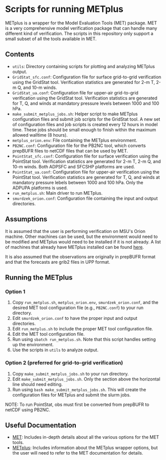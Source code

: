 # Scripts for running METplus

METplus is a wrapper for the Model Evaluation Tools (MET) package. MET is a very comprehensive model verification package that can handle many different kind of verification. The scripts in this repository only support a small subset of all the tools available in MET.

## Contents

- `utils`: Directory containing scripts for plotting and analyzing METplus output.
- `GridStat_sfc.conf`: Configuration file for surface grid-to-grid verification using the GridStat tool. Verification statistics are generated for 2-m T, 2-m Q, and 10-m winds.
- `GridStat_ua.conf`: Configuration file for upper-air grid-to-grid verification using the GridStat tool. Verification statistics are generated for T, Q, and winds at mandatory pressure levels between 1000 and 100 hPa.
- `make_submit_metplus_jobs.sh`: Helper script to make METplus configuration files and submit job scripts for the GridStat tool. A new set of configuration files and job scripts is created every 12 hours in model time. These jobs should be small enough to finish within the maximum allowed walltime (8 hours).
- `metplus_orion.env`: File containing the METplus environment.
- `PB2NC.conf`: Configuration file for the PB2NC tool, which converts prepBUFR files to netCDF files that can be used by MET. 
- `PointStat_sfc.conf`: Configuration file for surface verification using the PointStat tool. Verification statistics are generated for 2-m T, 2-m Q, and 10-m winds. Both ADPSFC and SFCSHP platforms are used. 
- `PointStat_ua.conf`: Configuration file for upper-air verification using the PointStat tool. Verification statistics are generated for T, Q, and winds at mandatory pressure lebels between 1000 and 100 hPa. Only the ADPUPA platforms is used. 
- `run_metplus.sh`: Main driver to run METplus.
- `smurdzek_orion.conf`: Configuration file containing the input and output directories.

## Assumptions

It is assumed that the user is performing verification on MSU's Orion machine. Other machines can be used, but the environment would need to be modified and METplus would need to be installed if it is not already. A list of machines that already have METplus installed can be found [here](https://dtcenter.org/community-code/metplus/metplus-5-0-existing-builds).

It is also assumed that the observations are originally in prepBUFR format and that the forecasts are grib2 files in UPP format.

## Running the METplus

### Option 1

1. Copy `run_metplus.sh`, `metplus_orion.env`, `smurdzek_orion.conf`, and the desired MET tool configuration file (e.g., `PB2NC.conf`) to your run directory.
2. Edit `smurdzek_orion.conf` to have the proper input and output directories.
3. Edit `run_metplus.sh` to include the proper MET tool configuration file.
4. Edit the MET tool configuration file.
5. Run using `sbatch run_metplus.sh`. Note that this script handles setting up the environment.
6. Use the scripts in `utils` to analyze output.

### Option 2 (preferred for grid-to-grid verification)

1. Copy `make_submit_metplus_jobs.sh` to your run directory.
2. Edit `make_submit_metplus_jobs.sh`. Only the section above the horizontal line should need editing.
3. Run using `bash make_submit_metplus_jobs.sh`. This will create the configuration files for METplus and submit the slurm jobs.

NOTE: To run PointStat, obs must first be converted from prepBUFR to netCDF using PB2NC. 

## Useful Documentation

- [MET](https://met.readthedocs.io/en/latest/index.html): Includes in-depth details about all the various options for the MET tools.  
- [METplus](https://metplus.readthedocs.io/en/latest/index.html): Includes information about the METplus wrapper options, but the user will need to refer to the MET documentation for details.
